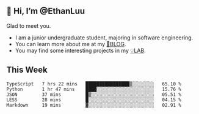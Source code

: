 ## 👋 Hi, I’m @EthanLuu

Glad to meet you.

- I am a junior undergraduate student, majoring in software engineering.
- You can learn more about me at my [📝BLOG](https://blog.ethanloo.cn).
- You may find some interesting projects in my [💡LAB](https://lab.ethanloo.cn).

## This Week
<!--START_SECTION:waka-->
```text
TypeScript   7 hrs 22 mins   ████████████████▒░░░░░░░░   65.10 % 
Python       1 hr 47 mins    ████░░░░░░░░░░░░░░░░░░░░░   15.76 % 
JSON         37 mins         █▒░░░░░░░░░░░░░░░░░░░░░░░   05.51 % 
LESS         28 mins         █░░░░░░░░░░░░░░░░░░░░░░░░   04.15 % 
Markdown     19 mins         ▓░░░░░░░░░░░░░░░░░░░░░░░░   02.91 % 
```
<!--END_SECTION:waka-->
